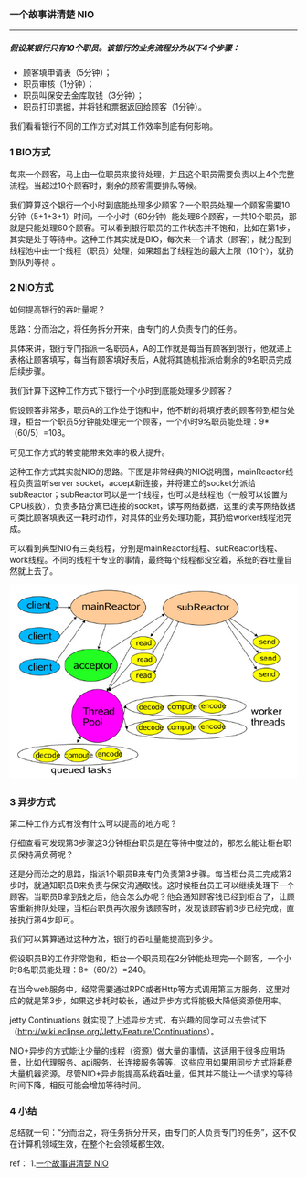 ### 一个故事讲清楚 NIO

***
##### 假设某银行只有10个职员。该银行的业务流程分为以下4个步骤：

-  顾客填申请表（5分钟）；
-  职员审核（1分钟）；
-  职员叫保安去金库取钱（3分钟）；
-  职员打印票据，并将钱和票据返回给顾客（1分钟）。

我们看看银行不同的工作方式对其工作效率到底有何影响。

### 1 BIO方式

每来一个顾客，马上由一位职员来接待处理，并且这个职员需要负责以上4个完整流程。当超过10个顾客时，剩余的顾客需要排队等候。

我们算算这个银行一个小时到底能处理多少顾客？一个职员处理一个顾客需要10分钟（5+1+3+1）时间，一个小时（60分钟）能处理6个顾客，一共10个职员，那就是只能处理60个顾客。可以看到银行职员的工作状态并不饱和，比如在第1步，其实是处于等待中。这种工作其实就是BIO，每次来一个请求（顾客），就分配到线程池中由一个线程（职员）处理，如果超出了线程池的最大上限（10个），就扔到队列等待 。

### 2 NIO方式

如何提高银行的吞吐量呢？

思路：分而治之，将任务拆分开来，由专门的人负责专门的任务。

具体来讲，银行专门指派一名职员A，A的工作就是每当有顾客到银行，他就递上表格让顾客填写，每当有顾客填好表后，A就将其随机指派给剩余的9名职员完成后续步骤。

我们计算下这种工作方式下银行一个小时到底能处理多少顾客？

假设顾客非常多，职员A的工作处于饱和中，他不断的将填好表的顾客带到柜台处理，柜台一个职员5分钟能处理完一个顾客，一个小时9名职员能处理：9*（60/5）=108。

可见工作方式的转变能带来效率的极大提升。

这种工作方式其实就NIO的思路。下图是非常经典的NIO说明图，mainReactor线程负责监听server socket，accept新连接，并将建立的socket分派给subReactor；subReactor可以是一个线程，也可以是线程池（一般可以设置为CPU核数），负责多路分离已连接的socket，读写网络数据，这里的读写网络数据可类比顾客填表这一耗时动作，对具体的业务处理功能，其扔给worker线程池完成。

可以看到典型NIO有三类线程，分别是mainReactor线程、subReactor线程、work线程。不同的线程干专业的事情，最终每个线程都没空着，系统的吞吐量自然就上去了。

![img](../../images/6941baebjw1eusnf4g3gkj20jw0didj2.jpg)

 

### 3 异步方式

第二种工作方式有没有什么可以提高的地方呢？

仔细查看可发现第3步骤这3分钟柜台职员是在等待中度过的，那怎么能让柜台职员保持满负荷呢？

还是分而治之的思路，指派1个职员B来专门负责第3步骤。每当柜台员工完成第2步时，就通知职员B来负责与保安沟通取钱。这时候柜台员工可以继续处理下一个顾客。当职员B拿到钱之后，他会怎么办呢？他会通知顾客钱已经到柜台了，让顾客重新排队处理，当柜台职员再次服务该顾客时，发现该顾客前3步已经完成，直接执行第4步即可。

我们可以算算通过这种方法，银行的吞吐量能提高到多少。

假设职员B的工作非常饱和，柜台一个职员现在2分钟能处理完一个顾客，一个小时8名职员能处理：8*（60/2）=240。

在当今web服务中，经常需要通过RPC或者Http等方式调用第三方服务，这里对应的就是第3步，如果这步耗时较长，通过异步方式将能极大降低资源使用率。

jetty Continuations 就实现了上述异步方式，有兴趣的同学可以去尝试下（<http://wiki.eclipse.org/Jetty/Feature/Continuations>）。

NIO+异步的方式能让少量的线程（资源）做大量的事情，这适用于很多应用场景，比如代理服务、api服务、长连接服务等等，这些应用如果用同步方式将耗费大量机器资源。尽管NIO+异步能提高系统吞吐量，但其并不能让一个请求的等待时间下降，相反可能会增加等待时间。

###  4 小结

总结就一句：“分而治之，将任务拆分开来，由专门的人负责专门的任务”，这不仅在计算机领域生效，在整个社会领域都生效。

ref：
1.[一个故事讲清楚 NIO](http://blog.jobbole.com/88984/)